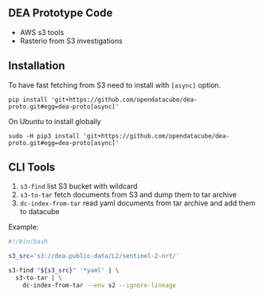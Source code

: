 DEA Prototype Code
------------------

- AWS s3 tools
- Rasterio from S3 investigations

Installation
------------

To have fast fetching from S3 need to install with `[async]` option.

```
pip install 'git+https://github.com/opendatacube/dea-proto.git#egg=dea-proto[async]'
```

On Ubuntu to install globally

```
sudo -H pip3 install 'git+https://github.com/opendatacube/dea-proto.git#egg=dea-proto[async]'
```


CLI Tools
---------

1. `s3-find` list S3 bucket with wildcard
2. `s3-to-tar` fetch documents from S3 and dump them to tar archive 
3. `dc-index-from-tar` read yaml documents from tar archive and add them to datacube


Example:

```bash
#!/bin/bash

s3_src='s3://dea-public-data/L2/sentinel-2-nrt/'

s3-find "${s3_src}" '*yaml' | \
  s3-to-tar | \
    dc-index-from-tar --env s2 --ignore-lineage
```

